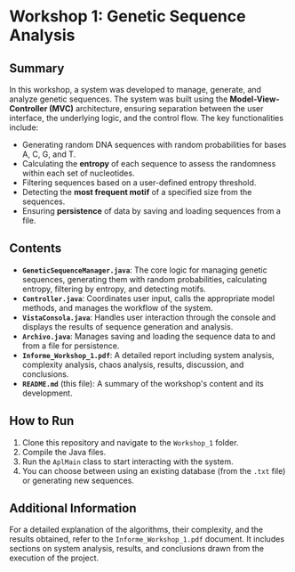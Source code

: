 # Workshop 1: Genetic Sequence Analysis

## **Summary**

In this workshop, a system was developed to manage, generate, and analyze genetic sequences. The system was built using the **Model-View-Controller (MVC)** architecture, ensuring separation between the user interface, the underlying logic, and the control flow. The key functionalities include:

- Generating random DNA sequences with random probabilities for bases A, C, G, and T.
- Calculating the **entropy** of each sequence to assess the randomness within each set of nucleotides.
- Filtering sequences based on a user-defined entropy threshold.
- Detecting the **most frequent motif** of a specified size from the sequences.
- Ensuring **persistence** of data by saving and loading sequences from a file.

## **Contents**

- **`GeneticSequenceManager.java`**: The core logic for managing genetic sequences, generating them with random probabilities, calculating entropy, filtering by entropy, and detecting motifs.
- **`Controller.java`**: Coordinates user input, calls the appropriate model methods, and manages the workflow of the system.
- **`VistaConsola.java`**: Handles user interaction through the console and displays the results of sequence generation and analysis.
- **`Archivo.java`**: Manages saving and loading the sequence data to and from a file for persistence.
- **`Informe_Workshop_1.pdf`**: A detailed report including system analysis, complexity analysis, chaos analysis, results, discussion, and conclusions.
- **`README.md`** (this file): A summary of the workshop's content and its development.

## **How to Run**

1. Clone this repository and navigate to the `Workshop_1` folder.
2. Compile the Java files.
3. Run the `AplMain` class to start interacting with the system.
4. You can choose between using an existing database (from the `.txt` file) or generating new sequences.

## **Additional Information**

For a detailed explanation of the algorithms, their complexity, and the results obtained, refer to the `Informe_Workshop_1.pdf` document. It includes sections on system analysis, results, and conclusions drawn from the execution of the project.
